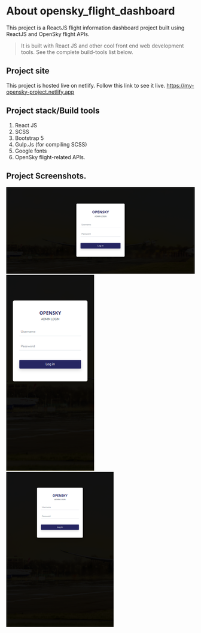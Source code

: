 # About opensky_flight_dashboard

This project is a ReactJS flight information dashboard project built using ReactJS and OpenSky flight APIs. 
> It is built with React JS and other cool front end web development tools. See the complete build-tools list below.

## Project site

This project is hosted live on netlify. Follow this link to see it live.
https://my-opensky-project.netlify.app

## Project stack/Build tools

1. React JS
2. SCSS
3. Bootstrap 5
4. Gulp.Js (for compiling SCSS)
5. Google fonts
6. OpenSky flight-related APIs.

## Project Screenshots.

![Project screenshot](./opensky-flight-dashboard/src/assets/images/admin-login.png)
![Project screenshot](./opensky-flight-dashboard/src/assets/images/admin-login-mobile.png)
![Project screenshot](./opensky-flight-dashboard/src/assets/images/admin-login-ipad.png)

